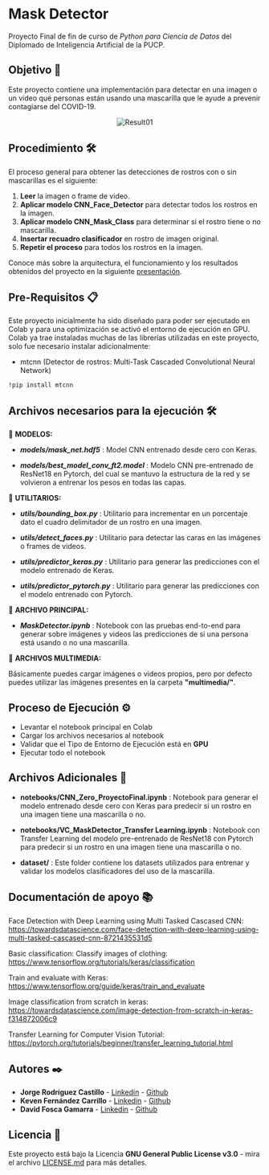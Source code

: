 # Mask Detector

Proyecto Final de fin de curso de *_Python para Ciencia de Datos_* del Diplomado de Inteligencia Artificial de la PUCP.

## Objetivo 🚀

Este proyecto contiene una implementación para detectar en una imagen o un video qué personas están usando una mascarilla que le ayude a prevenir contagiarse del COVID-19.

<p align="center"> 
    <img src="https://raw.githubusercontent.com/jjrodcast/MaskDectector/master/presentacion/Mask_Detector_Result01.jpeg?token=AFY5BAH4WPYDBJ4VPYJWH4C6WVRWO" alt="Result01">
</p>

## Procedimiento 🛠️

El proceso general para obtener las detecciones de rostros con o sin mascarillas es el siguiente:

1. **Leer** la imagen o frame de video.
2. **Aplicar modelo CNN_Face_Detector** para detectar todos los rostros en la imagen.
3. **Aplicar modelo CNN_Mask_Class** para determinar si el rostro tiene o no mascarilla.
4. **Insertar recuadro clasificador** en rostro de imagen original.
5. **Repetir el proceso** para todos los rostros en la imagen.

Conoce más sobre la arquitectura, el funcionamiento y los resultados obtenidos del proyecto en la siguiente [presentación](https://github.com/jjrodcast/MaskDectector/blob/master/presentacion/Proyecto_Final_PFDS.pdf).

## Pre-Requisitos 📋

Este proyecto inicialmente ha sido diseñado para poder ser ejecutado en Colab y para una optimización se activó el entorno de ejecución en GPU.
Colab ya trae instaladas muchas de las librerías utilizadas en este proyecto, solo fue necesario instalar adicionalmente:
- mtcnn (Detector de rostros: Multi-Task Cascaded Convolutional Neural Network)

```
!pip install mtcnn
```

## Archivos necesarios para la ejecución 🛠️

📌 **MODELOS:**

* **_models/mask_net.hdf5_** : Model CNN entrenado desde cero con Keras.

* **_models/best_model_conv_ft2.model_** : Modelo CNN pre-entrenado de ResNet18 en Pytorch, del cual se mantuvo la estructura de la red y se volvieron a entrenar los pesos en todas las capas.

📌 **UTILITARIOS:**

* **_utils/bounding_box.py_** : Utilitario para incrementar en un porcentaje dato el cuadro delimitador de un rostro en una imagen.

* **_utils/detect_faces.py_** : Utilitario para detectar las caras en las imágenes o frames de videos.

* **_utils/predictor_keras.py_** : Utilitario para generar las predicciones con el modelo entrenado de Keras.

* **_utils/predictor_pytorch.py_** : Utilitario para generar las predicciones con el modelo entrenado con Pytorch.

📌 **ARCHIVO PRINCIPAL:**

* **_MaskDetector.ipynb_** : Notebook con las pruebas end-to-end para generar sobre imágenes y videos las predicciones de si una persona está usando o no una mascarilla.

📌 **ARCHIVOS MULTIMEDIA:**

Básicamente puedes cargar imágenes o videos propios, pero por defecto puedes utilizar las imágenes presentes en la carpeta **"multimedia/"**.

## Proceso de Ejecución ⚙️ 

* Levantar el notebook principal en Colab
* Cargar los archivos necesarios al notebook
* Validar que el Tipo de Entorno de Ejecución está en **GPU**
* Ejecutar todo el notebook

## Archivos Adicionales 📁

* **notebooks/CNN_Zero_ProyectoFinal.ipynb** : Notebook para generar el modelo entrenado desde cero con Keras para predecir si un rostro en una imagen tiene una mascarilla o no.

* **notebooks/VC_MaskDetector_Transfer Learning.ipynb** : Notebook con Transfer Learning del modelo pre-entrenado de ResNet18 con Pytorch para predecir si un rostro en una imagen tiene una mascarilla o no.

* **dataset/** : Este folder contiene los datasets utilizados para entrenar y validar los modelos clasificadores del uso de la mascarilla.

## Documentación de apoyo 📚

Face Detection with Deep Learning using Multi Tasked Cascased CNN: https://towardsdatascience.com/face-detection-with-deep-learning-using-multi-tasked-cascased-cnn-8721435531d5

Basic classification: Classify images of clothing: https://www.tensorflow.org/tutorials/keras/classification

Train and evaluate with Keras: https://www.tensorflow.org/guide/keras/train_and_evaluate

Image classification from scratch in keras: https://towardsdatascience.com/image-detection-from-scratch-in-keras-f314872006c9

Transfer Learning for Computer Vision Tutorial: https://pytorch.org/tutorials/beginner/transfer_learning_tutorial.html

## Autores ✒️

* **Jorge Rodríguez Castillo** - [Linkedin](https://www.linkedin.com/in/jorge-rodr%C3%ADguez-castillo/) - [Github](https://github.com/jjrodcast)
* **Keven Fernández Carrillo** - [Linkedin](https://www.linkedin.com/in/keven-fern%C3%A1ndez-carrillo-50b07aa2/) - [Github](https://github.com/KevenRFC)
* **David Fosca Gamarra** - [Linkedin](https://www.linkedin.com/in/davidfoscagamarra/) - [Github](https://github.com/DavidFosca)

## Licencia 📄

Este proyecto está bajo la Licencia **GNU General Public License v3.0** - mira el archivo [LICENSE.md](LICENSE.md) para más detalles.

